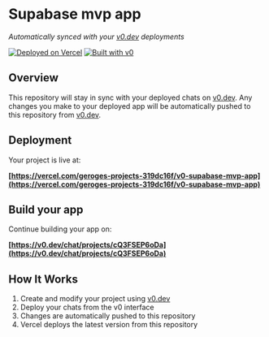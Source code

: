 # Supabase mvp app

*Automatically synced with your [v0.dev](https://v0.dev) deployments*

[![Deployed on Vercel](https://img.shields.io/badge/Deployed%20on-Vercel-black?style=for-the-badge&logo=vercel)](https://vercel.com/geroges-projects-319dc16f/v0-supabase-mvp-app)
[![Built with v0](https://img.shields.io/badge/Built%20with-v0.dev-black?style=for-the-badge)](https://v0.dev/chat/projects/cQ3FSEP6oDa)

## Overview

This repository will stay in sync with your deployed chats on [v0.dev](https://v0.dev).
Any changes you make to your deployed app will be automatically pushed to this repository from [v0.dev](https://v0.dev).

## Deployment

Your project is live at:

**[https://vercel.com/geroges-projects-319dc16f/v0-supabase-mvp-app](https://vercel.com/geroges-projects-319dc16f/v0-supabase-mvp-app)**

## Build your app

Continue building your app on:

**[https://v0.dev/chat/projects/cQ3FSEP6oDa](https://v0.dev/chat/projects/cQ3FSEP6oDa)**

## How It Works

1. Create and modify your project using [v0.dev](https://v0.dev)
2. Deploy your chats from the v0 interface
3. Changes are automatically pushed to this repository
4. Vercel deploys the latest version from this repository